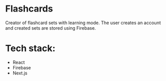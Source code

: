 # Flashcards
Creator of flashcard sets with learning mode. The user creates an account and created sets are stored using Firebase.

# Tech stack: 
- React
- Firebase
- Next.js
